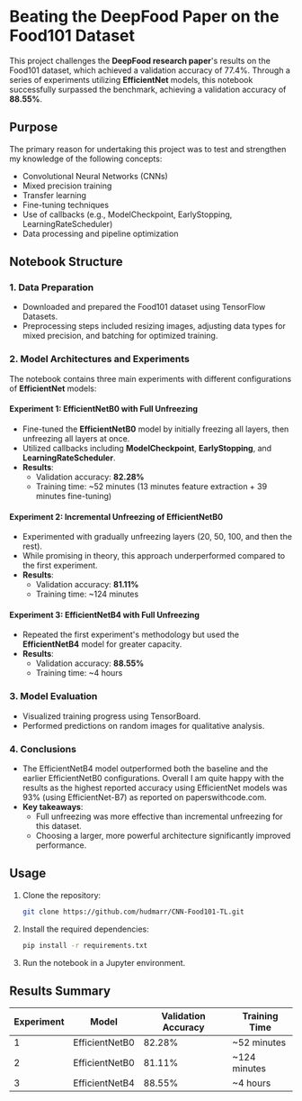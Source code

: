 
# Beating the DeepFood Paper on the Food101 Dataset


This project challenges the **DeepFood research paper**'s results on the Food101 dataset, which achieved a validation accuracy of 77.4%. Through a series of experiments utilizing **EfficientNet** models, this notebook successfully surpassed the benchmark, achieving a validation accuracy of **88.55%**.


## Purpose
The primary reason for undertaking this project was to test and strengthen my knowledge of the following concepts:
- Convolutional Neural Networks (CNNs)
- Mixed precision training
- Transfer learning
- Fine-tuning techniques
- Use of callbacks (e.g., ModelCheckpoint, EarlyStopping, LearningRateScheduler)
- Data processing and pipeline optimization

## Notebook Structure

### 1. **Data Preparation**
- Downloaded and prepared the Food101 dataset using TensorFlow Datasets.
- Preprocessing steps included resizing images, adjusting data types for mixed precision, and batching for optimized training.

### 2. **Model Architectures and Experiments**
The notebook contains three main experiments with different configurations of **EfficientNet** models:

#### Experiment 1: EfficientNetB0 with Full Unfreezing
- Fine-tuned the **EfficientNetB0** model by initially freezing all layers, then unfreezing all layers at once.
- Utilized callbacks including **ModelCheckpoint**, **EarlyStopping**, and **LearningRateScheduler**.
- **Results**:
  - Validation accuracy: **82.28%**
  - Training time: ~52 minutes (13 minutes feature extraction + 39 minutes fine-tuning)

#### Experiment 2: Incremental Unfreezing of EfficientNetB0
- Experimented with gradually unfreezing layers (20, 50, 100, and then the rest).
- While promising in theory, this approach underperformed compared to the first experiment.
- **Results**:
  - Validation accuracy: **81.11%**
  - Training time: ~124 minutes

#### Experiment 3: EfficientNetB4 with Full Unfreezing
- Repeated the first experiment's methodology but used the **EfficientNetB4** model for greater capacity.
- **Results**:
  - Validation accuracy: **88.55%**
  - Training time: ~4 hours

### 3. **Model Evaluation**
- Visualized training progress using TensorBoard.
- Performed predictions on random images for qualitative analysis.

### 4. **Conclusions**
- The EfficientNetB4 model outperformed both the baseline and the earlier EfficientNetB0 configurations. Overall I am quite happy with the results as the highest reported accuracy using EfficientNet models was 93% (using EfficientNet-B7) as reported on paperswithcode.com.
- **Key takeaways**:
  - Full unfreezing was more effective than incremental unfreezing for this dataset.
  - Choosing a larger, more powerful architecture significantly improved performance.

## Usage
1. Clone the repository:
   ```bash
   git clone https://github.com/hudmarr/CNN-Food101-TL.git
   ```
2. Install the required dependencies:
   ```bash
   pip install -r requirements.txt
   ```
3. Run the notebook in a Jupyter environment.

## Results Summary
| Experiment | Model           | Validation Accuracy | Training Time |
|------------|------------------|---------------------|---------------|
| 1          | EfficientNetB0  | 82.28%             | ~52 minutes   |
| 2          | EfficientNetB0  | 81.11%             | ~124 minutes  |
| 3          | EfficientNetB4  | 88.55%             | ~4 hours      |

